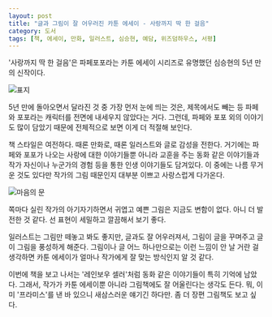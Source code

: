 ```yaml
---
layout: post
title: "글과 그림이 잘 어우러진 카툰 에세이 - 사랑까지 딱 한 걸음"
category: 도서
tags: [책, 에세이, 만화, 일러스트, 심승현, 예담, 위즈덤하우스, 서평]
---
```


'사랑까지 딱 한 걸음'은
파페포포라는 카툰 에세이 시리즈로 유명했던 심승현의 5년 만의 신작이다.

![표지](https://lh3.googleusercontent.com/-dLU8ZaoLYp0/Wk8UAER0xII/AAAAAAAAdAw/VJJaIFZTBQUuIHfJPh-tWHJvDjMjMU1OgCE0YBhgL/s480/just-one-step-to-love-book.jpg)

5년 만에 돌아오면서 달라진 것 중 가장 먼저 눈에 띄는 것은,
제목에서도 빼는 등 파페와 포포라는 캐릭터를 전면에 내세우지 않았다는 거다.
그런데, 파페와 포포 외의 이야기도 많이 담았기 때문에
전체적으로 보면 이게 더 적절해 보인다.

책 스타일은 여전하다.
때론 만화로,
때론 일러스트와 글로 감성을 전한다.
거기에는 파페와 포포가 나오는 사랑에 대한 이야기들뿐 아니라
교훈을 주는 동화 같은 이야기들과
작가 자신이나 누군가의 경험 등을 통한 인생 이야기들도 담겨있다.
이 중에는 나름 무거운 것도 있다만
작가의 그림 때문인지 대부분 이쁘고 사랑스럽게 다가온다.

![마음의 문](https://lh3.googleusercontent.com/-AM_lgCRFq90/Wk8VGkUWorI/AAAAAAAAdBI/OO6NpEWGhuIDTF4DAyxah6jACX6xaGQ6QCE0YBhgL/w560/papepopo-door-of-heart.jpg "그러니까 두드려라.")

쪽마다 실린 작가의 아기자기하면서 귀엽고 예쁜 그림은 지금도 변함이 없다.
아니 더 발전한 것 같다.
선 표현이 세밀하고 깔끔해서 보기 좋다.

일러스트는 그림만 떼놓고 봐도 좋지만,
글과도 잘 어우러져서,
그림이 글을 꾸며주고 글이 그림을 풍성하게 해준다.
그림이나 글 어느 하나만으로는 이런 느낌이 안 날 거란 걸 생각하면
카툰 에세이가 얼마나 작가에게 잘 맞는 방식인지 알 것 같다.

이번에 책을 보고 나서는 '레인보우 셀러'처럼 동화 같은 이야기들이 특히 기억에 남았다.
그래서, 작가가 카툰 에세이뿐 아니라 그림책에도 잘 어울린다는 생각도 든다.
뭐, 이미 '프라미스'를 낸 바 있으니 새삼스러운 얘기긴 하다만.
좀 더 장편 그림책도 보고 싶다.
